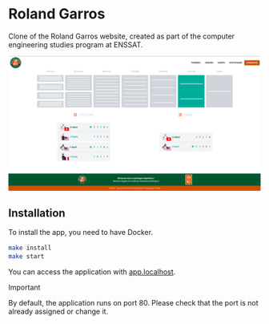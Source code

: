 # Roland Garros

Clone of the Roland Garros website, created as part of the computer engineering studies program at ENSSAT.

![Screenshot of the ranking page](screenshot.png)

## Installation

To install the app, you need to have Docker.

```bash
make install
make start
```

You can access the application with [app.localhost](app.localhost).

> [!IMPORTANT]  
> By default, the application runs on port 80. Please check that the port is not already assigned or change it.
